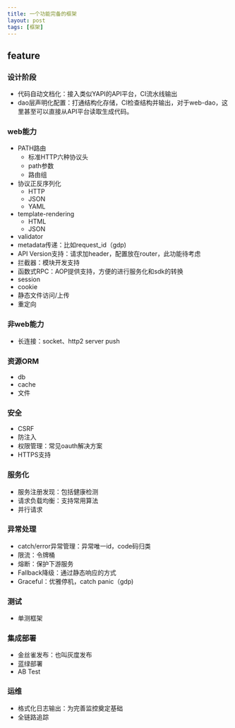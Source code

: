 ```yaml
---
title: 一个功能完备的框架
layout: post
tags: [框架]
---
```


## feature

### 设计阶段

* 代码自动文档化：接入类似YAPI的API平台，CI流水线输出
* dao层声明化配置：打通结构化存储，CI检查结构并输出，对于web-dao，这里甚至可以直接从API平台读取生成代码。

### web能力

* PATH路由
  * 标准HTTP六种协议头
  * path参数
  * 路由组
* 协议正反序列化
  * HTTP
  * JSON
  * YAML
* template-rendering
  * HTML
  * JSON
* validator
* metadata传递：比如request_id（gdp)
* API Version支持：请求加header，配置放在router，此功能待考虑
* 拦截器：模块开发支持
* 函数式RPC：AOP提供支持，方便的进行服务化和sdk的转换
* session
* cookie
* 静态文件访问/上传
* 重定向

### 非web能力

* 长连接：socket、http2 server push

### 资源ORM

* db
* cache
* 文件

### 安全

* CSRF
* 防注入
* 权限管理：常见oauth解决方案
* HTTPS支持

### 服务化

* 服务注册发现：包括健康检测
* 请求负载均衡：支持常用算法
* 并行请求

### 异常处理

* catch/error异常管理：异常唯一id，code码归类
* 限流：令牌桶
* 熔断：保护下游服务
* Fallback降级：通过静态响应的方式
* Graceful：优雅停机，catch panic（gdp)

### 测试

* 单测框架

### 集成部署

* 金丝雀发布：也叫灰度发布
* 蓝绿部署
* AB Test

### 运维

* 格式化日志输出：为完善监控奠定基础
* 全链路追踪









